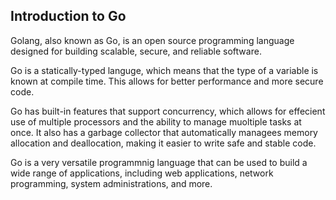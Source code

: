 ## Introduction to Go
Golang, also known as Go, is an open source programming language designed for building scalable, secure, and reliable software. 

Go is a statically-typed languge, which means that the type of a variable is known at compile time. This allows for better performance and more secure code.

Go has built-in features that support concurrency, which allows for effecient use of multiple processors and the ability to manage muoltiple tasks at once. It also has a garbage collector that automatically managees memory allocation and deallocation, making it easier to write safe and stable code.

Go is a very versatile programmnig language that can be used to build a wide range of applications, including web applications, network programming, system administrations, and more.